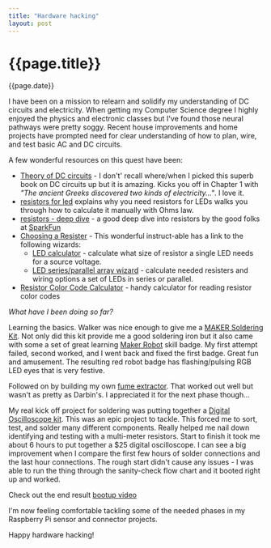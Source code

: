 ```yaml
---
title: "Hardware hacking"
layout: post
---
```

# {{page.title}}
 
<p class='#meta'>{{page.date}}</p>

I have been on a mission to relearn and solidify my understanding of DC circuits and electricity. When getting my Computer Science degree I highly enjoyed the physics and electronic classes but I've found those neural pathways were pretty soggy.  Recent house improvements and home projects have prompted need for clear understanding of how to plan, wire, and test basic AC and DC circuits. 

A few wonderful resources on this quest have been:

* [Theory of DC circuits](https://www.amazon.com/Theory-DC-Circuits-Electron-Flow/dp/1560483008) - I don't' recall where/when I picked this superb book on DC circuits up but it is amazing. Kicks you off in Chapter 1 with _"The ancient Greeks discovered two kinds of electricity..."_.  I love it.
* [resistors for led](http://www.evilmadscientist.com/2012/resistors-for-leds/) explains why you need resistors for LEDs walks you through how to calculate it manually with Ohms law. 
* [resistors - deep dive](https://learn.sparkfun.com/tutorials/resistors) - a good deep dive into resistors by the good folks at [SparkFun](sparkfun.com)
* [Choosing a Resister](http://www.instructables.com/id/Choosing-The-Resistor-To-Use-With-LEDs/) - This wonderful instruct-able has a link to the following wizards:
  * [LED calculator](http://led.linear1.org/1led.wiz) - calculate what size of resistor a single LED needs for a source voltage.
  * [LED series/parallel array wizard](http://led.linear1.org/1led.wiz) - calculate needed resisters and wiring options a set of LEDs in series or parallel.
* [Resistor Color Code Calculator](http://www.allaboutcircuits.com/tools/resistor-color-code-calculator/) - handy calculator for reading resistor color codes

_What have I been doing so far?_

Learning the basics. Walker was nice enough to give me a [MAKER Soldering Kit](http://www.makershed.com/collections/soldering-tools). Not only did this kit provide me a good soldering iron but it also came with some a set of great learning [Maker Robot](http://makezine.com/projects/maker-faire-2012-electronic-skill-badge/) skill badge. My first attempt failed, second worked, and I went back and fixed the first badge. Great fun and amusement. The resulting red robot badge has flashing/pulsing RGB LED eyes that is very festive.

Followed on by building my own [fume extractor](http://www.darbinorvar.com/blog/2015/10/6/desktop-air-purifier-fume-extractor).  That worked out well but wasn't as pretty as Darbin's. I appreciated it for the next phase though...

My real kick off project for soldering was putting together a [Digital Oscilloscope kit](https://www.amazon.com/JYE-DSO-138-Open-Source/dp/B00WAQGGZA). This was an epic project to tackle. This forced me to sort, test, and solder many different components. Really helped me nail down identifying and testing with a multi-meter resistors.  Start to finish it took me about 6 hours to put together a $25 digital oscilloscope.  I can see a big improvement when I compare the first few hours of solder connections and the last hour connections.  The rough start didn't cause any issues - I was able to run the thing through the sanity-check flow chart and it booted right up and worked.

Check out the end result [bootup video](https://goo.gl/photos/AtscKx6maK4vwogu9)

I'm now feeling comfortable tackling some of the needed phases in my Raspberry Pi sensor and connector projects.

Happy hardware hacking!
